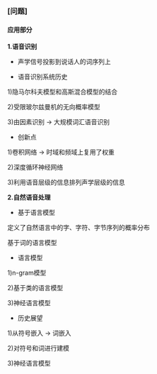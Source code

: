 ### [问题]

#### 应用部分

**1.语音识别**

- 声学信号投影到说话人的词序列上

- 语音识别系统历史

1)隐马尔科夫模型和高斯混合模型的结合

2)受限玻尔兹曼机的无向概率模型

3)由因素识别 → 大规模词汇语音识别

- 创新点

1)卷积网络 → 时域和频域上复用了权重

2)深度循环神经网络

3)利用语音层级的信息排列声学层级的信息

**2.自然语音处理**

- 基于语言模型

定义了自然语言中的字、字符、字节序列的概率分布

基于词的语言模型

- 语言模型

1)n-gram模型

2)基于类的语言模型

3)神经语言模型

- 历史展望

1)从符号嵌入 → 词嵌入

2)对符号和词进行建模

3)神经语言模型